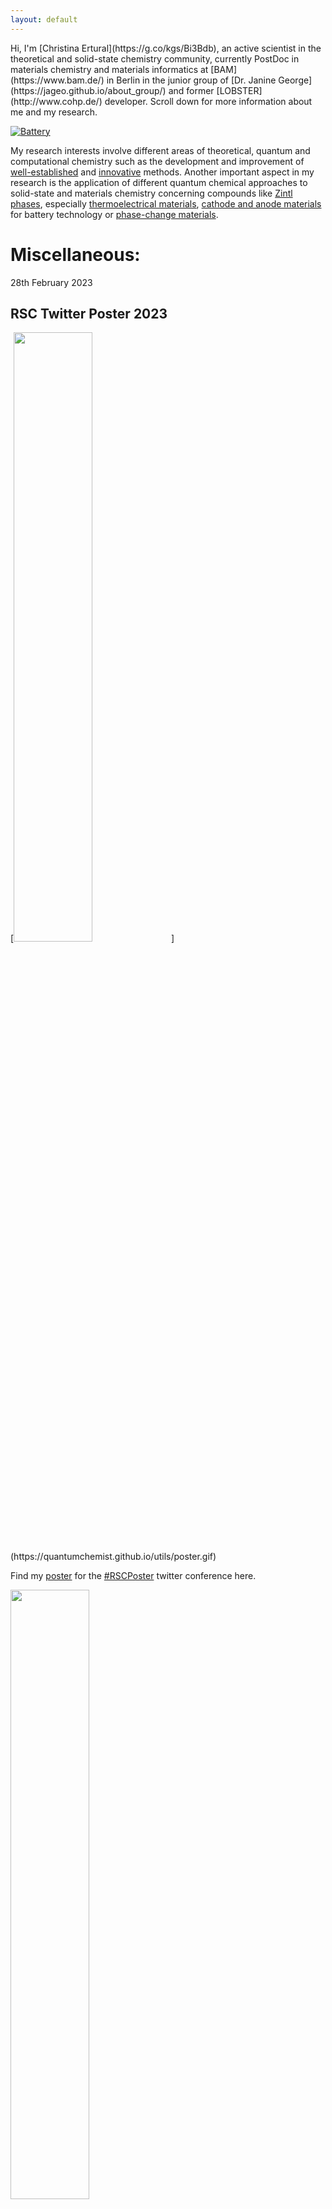 ```yaml
---
layout: default
---
```

<div class="float-container">
Hi, I'm [Christina Ertural](https://g.co/kgs/Bi3Bdb), an active scientist in the theoretical and solid-state chemistry community, currently PostDoc in materials chemistry and materials informatics at [BAM](https://www.bam.de/) in Berlin in the junior group of [Dr. Janine George](https://jageo.github.io/about_group/) and former [LOBSTER](http://www.cohp.de/) developer. Scroll down for more information about me and my research.
	
[![Battery](https://quantumchemist.github.io/utils/bat.png)](https://doi.org/10.1021/acs.chemmater.1c03349) 

My research interests involve different areas of theoretical, quantum and computational chemistry such as the development and improvement of [well-established](https://doi.org/10.1039/C9RA05190B) and [innovative](https://doi.org/10.1021/acs.jpcc.1c00718) methods. Another important aspect in my research is the application of different quantum chemical approaches to solid-state and materials chemistry concerning compounds like [Zintl phases](https://doi.org/10.1039/C9RA05190B), especially [thermoelectrical materials](https://doi.org/10.1002/jcc.25822), [cathode and anode materials](https://doi.org/10.1021/acs.chemmater.1c03349) for battery technology or [phase-change materials](https://doi.org/10.1002/anie.202115778).
 </div>
 
<!--
Text can be **bold**, _italic_, ~~strikethrough~~ or `keyword`.

[Link to another page](./another-page.html).
-->


# Miscellaneous:

28th February 2023
## RSC Twitter Poster 2023
<div class="float-container">
[<img src="https://quantumchemist.github.io/utils/poster.gif" width="50%" height=auto />](https://quantumchemist.github.io/utils/poster.gif)

Find my [poster](https://twitter.com/cer5814012/status/1630547004462858240) for the [#RSCPoster](https://twitter.com/search?q=%23RSCPoster&src=recent_search_click) twitter conference here.

[<img src="https://pbs.twimg.com/media/FqD0hWHXsAA4pkd?format=jpg&name=small" width="50%" height=auto />](https://twitter.com/ErrantScience/status/1630572054767386624)

The poster even got its own [cartoon abstract](https://twitter.com/ErrantScience/status/1630572054767386624) made by [ErrantScience](https://errantscience.com/)! :)
</div>

11th February 2023
## #WomenInScienceDay
<div class="float-container">
[<img src="https://www.bam.de/_SharedDocs/DE/Bilder/Pressebilder/2023-02-11-int-tag-frauen-wiss-aufmacher-collage.jpg?__blob=poster" width="50%" height=auto />](https://www.bam.de/Content/EN/Press-Releases/2023/Career/2023-01-11-women-in-science-day-bam.html)

My [statement text](https://www.bam.de/Content/DE/Interviews/Women-in-Science-Day/ertural-christina.html) (in German) was featured as part of the celebration of the [#WomenInScienceDay](https://twitter.com/BAMResearch/status/1624344955190751234) at BAM.
</div>

29th July 2022
## Dissertation published online
<div class="float-container">
[<img src="https://quantumchemist.github.io/utils/YbMn2Sb2.png" width="30%" height=auto />](https://publications.rwth-aachen.de/record/849333)

My [Dissertation](https://publications.rwth-aachen.de/record/849333) (in German) 
#### On the electronic structure of solid-state functional materials and their characterization using local bonding indicators 
is now available online.
</div>

31st March 2022
## Wiley Top Cited Article 2020--2021
<div class="float-container">
[<img src="https://quantumchemist.github.io/utils/WileyTopCitedArticle2020-2021.png" width="50%" height=auto />](https://onlinelibrary.wiley.com/doi/abs/10.1002/jcc.26353)

The [article](https://onlinelibrary.wiley.com/doi/abs/10.1002/jcc.26353) by Ryky Nelson, Christina Ertural, [Janine George](https://twitter.com/MolecularXtal/status/1512381358202667010), Volker L. Deringer, Geoffroy Hautier and Richard Dronskowski was recognized as [#TopCitedArticle](https://twitter.com/search?q=%23TopCitedArticle&src=typed_query&f=top) in the [Journal of Computational Chemistry](https://onlinelibrary.wiley.com/journal/1096987x).
</div>


28th March 2022
## Inside Back Cover
<div class="float-container">
[<img src="https://pbs.twimg.com/media/FPAkstFWYAIlxQr?format=png&name=small" width="30%" height=auto />](https://onlinelibrary.wiley.com/doi/full/10.1002/anie.202204053)

The [article](https://onlinelibrary.wiley.com/doi/10.1002/anie.202115778) by Jan Hempelmann, Peter C. Müller, Christina Ertural and Richard Dronskowski was featured [#OnTheCover]([https://twitter.com/search?q=%23OnTheCover&src=typed_query&f=top](https://twitter.com/angew_chem/status/1508746226824581129)) ([inside back cover](https://onlinelibrary.wiley.com/cms/asset/46a80e96-ab84-4482-9d7f-703b46562ced/anie202204053-toc-0001-m.jpg)) of the [Angewandte Chemie](https://onlinelibrary.wiley.com/journal/15213773) April issue.
</div>

3rd March 2020
## RSC Twitter Poster 2020
<div class="float-container">
[<img src="https://quantumchemist.github.io/utils/Poster_RSCTwitter.png" width="30%" height=auto />](https://quantumchemist.github.io/utils/Poster_RSCTwitter.pdf)

Find my [poster](https://twitter.com/cer5814012/status/1234969917784412161) for the RSC Poster Session 2020 on Twitter.
</div>

# General:

<!--
#### Header 4

<div class="float-container">
[<img src=" " width="30%" height=auto />]()
</div>

*   This is an unordered list following a header.
*   This is an unordered list following a header.
*   This is an unordered list following a header.

##### Header 5

1.  This is an ordered list following a header.
2.  This is an ordered list following a header.
3.  This is an ordered list following a header.

###### Header 6

| head1        | head two          | three |
|:-------------|:------------------|:------|
| ok           | good swedish fish | nice  |
| out of stock | good and plenty   | nice  |
| ok           | good `oreos`      | hmm   |
| ok           | good `zoute` drop | yumm  |

### There's a horizontal rule below this.

* * *

### Here is an unordered list:

*   Item foo
*   Item bar
*   Item baz
*   Item zip

### And an ordered list:

1.  Item one
1.  Item two
1.  Item three
1.  Item four

### And a nested list:

- level 1 item
  - level 2 item
  - level 2 item
    - level 3 item
    - level 3 item
- level 1 item
  - level 2 item
  - level 2 item
  - level 2 item
- level 1 item
  - level 2 item
  - level 2 item
- level 1 item

### Small image

![Octocat](https://github.githubassets.com/images/icons/emoji/octocat.png)

### Large image

![Branching](https://guides.github.com/activities/hello-world/branching.png)
-->

```js
// Javascript code with syntax highlighting.
var fun = function lang(l) {
  dateformat.i18n = require('./lang/' + l)
  return true;
}
```

### Definition lists can be used with HTML syntax.

<dl>
<dt>Name</dt>
<dd>Godzilla</dd>
<dt>Born</dt>
<dd>1952</dd>
<dt>Birthplace</dt>
<dd>Japan</dd>
<dt>Color</dt>
<dd>Green</dd>
</dl>

```
Long, single-line code blocks should not wrap. They should horizontally scroll if they are too long. This line should be long enough to demonstrate this.
```

```
The final element.
```

